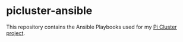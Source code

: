 # picluster-ansible
This repository contains the Ansible Playbooks used for my <a href="https://www.dinofizzotti.com/blog/2020-04-10-raspberry-pi-cluster-part-1-provisioning-with-ansible-and-temperature-monitoring-using-prometheus-and-grafana/">Pi Cluster project</a>.
